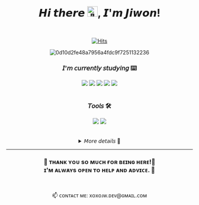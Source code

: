 <div align="center">
 
<h1>𝙃𝙞 𝙩𝙝𝙚𝙧𝙚 <img src="https://github.com/wervlad/wervlad/assets/24524555/766d336d-b87d-44ba-807c-c51de2bc6b4d" width="28px" alt="👋" style="max-width: 100%;">, 𝙄'𝙢 𝙅𝙞𝙬𝙤𝙣!</h1>
<br />

[![Hits](https://hits.seeyoufarm.com/api/count/incr/badge.svg?url=https%3A%2F%2Fgithub.com%2Fxoxojw&count_bg=%238AB7D8&title_bg=%234A7CC8&icon=&icon_color=%23E7E7E7&title=hits&edge_flat=true)](https://hits.seeyoufarm.com)

![0d10d2fe48a7956a4fdc9f7251132236](https://github.com/xoxojw/xoxojw/assets/124491335/ef374c52-b0ad-41bc-b562-7beba4a72ce8)

<h3>𝘐’𝘮 𝘤𝘶𝘳𝘳𝘦𝘯𝘵𝘭𝘺 𝘴𝘵𝘶𝘥𝘺𝘪𝘯𝘨 ⌨️</h3>
<img src="https://img.shields.io/badge/HTML5-E34F26?style=flat&logo=HTML5&logoColor=white" />
<img src="https://img.shields.io/badge/CSS3-1572B6?style=flat&logo=CSS3&logoColor=white" />
<img src="https://img.shields.io/badge/JavaScript-F7DF1E?style=flat&logo=javascript&logoColor=white" />
<img src="https://img.shields.io/badge/React-61DAFB?style=flat&logo=react&logoColor=white" />
<img src="https://img.shields.io/badge/Typescript-3178C6?style=flat&logo=typescript&logoColor=white" />

<br>
<br>
  
<h3>𝘛𝘰𝘰𝘭𝘴 🛠️</h3>
<img src="https://img.shields.io/badge/Visual Studio Code-007ACC?style=flat&logo=visualstudiocode&logoColor=white"/>
  <img src="https://img.shields.io/badge/GitHub-181717?style=flat&logo=github&logoColor=white"/>

<br>
<br>
<br>
 
<details>
<summary>𝘔𝘰𝘳𝘦 𝘥𝘦𝘵𝘢𝘪𝘭𝘴 👀</summary>
<div markdown="1">

<br>

<img src="https://github-readme-stats.vercel.app/api/top-langs/?username=xoxojw&langs_count=10&layout=compact&theme=tokyonight" style="height: 160px" /> <img src="https://github-readme-stats.vercel.app/api?username=xoxojw&show_icons=true&theme=tokyonight" style="height: 160px" />

<p>⚡𝗙𝘂𝗻 𝗳𝗮𝗰𝘁 : 𝗔𝗰𝘁𝘂𝗮𝗹𝗹𝘆, 𝗜'𝗺 𝗻𝗼𝘁 𝗮 𝗯𝗶𝗴 𝗳𝗮𝗻 𝗼𝗳 𝗳𝗿𝗶𝗲𝗱 𝗰𝗵𝗶𝗰𝗸𝗲𝗻...</p>
 
</div>
</details>
 
---
  
  <h3>
💙 ᴛʜᴀɴᴋ ʏᴏᴜ sᴏ ᴍᴜᴄʜ ғᴏʀ ʙᴇɪɴɢ ʜᴇʀᴇ!💙<br>
ɪ'ᴍ ᴀʟᴡᴀʏs ᴏᴘᴇɴ ᴛᴏ ʜᴇʟᴘ ᴀɴᴅ ᴀᴅᴠɪᴄᴇ. 🤗<br>
  </h3>
<br>
 <p>📫 ᴄᴏɴᴛᴀᴄᴛ ᴍᴇ: xᴏxᴏᴊᴡ.ᴅᴇᴠ@ɢᴍᴀɪʟ.ᴄᴏᴍ</p>
  

</div>
